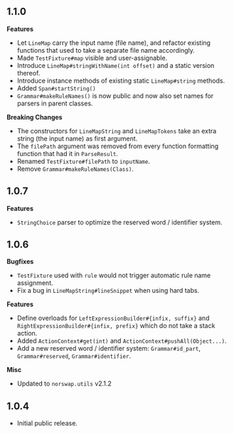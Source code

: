 ## 1.1.0

**Features**
- Let `LineMap` carry the input name (file name), and refactor existing functions that used to
  take a separate file name accordingly.
- Made `TestFixture#map` visible and user-assignable.
- Introduce `LineMap#stringWithName(int offset)` and a static version thereof.
- Introduce instance methods of existing static `LineMap#string` methods.
- Added `Span#startString()`
- `Grammar#makeRuleNames()` is now public and now also set names for parsers in parent classes.

**Breaking Changes**
- The constructors for `LineMapString` and `LineMapTokens` take an extra string (the input name)
  as first argument.
- The `filePath` argument was removed from every function formatting function that had it in
  `ParseResult`.
- Renamed `TestFixture#filePath` to `inputName`.
- Remove `Grammar#makeRuleNames(Class)`.

## 1.0.7

**Features**
- `StringChoice` parser to optimize the reserved word / identifier system.

## 1.0.6

**Bugfixes**
-  `TestFixture` used with `rule` would not trigger automatic rule name assignment.
- Fix a bug in `LineMapString#lineSnippet` when using hard tabs.

**Features**
- Define overloads for `LeftExpressionBuilder#{infix, suffix}` and `RightExpressionBuilder#{infix,
  prefix}` which do not take a stack action.
- Added `ActionContext#get(int)` and `ActionContext#pushAll(Object...)`.
- Add a new reserved word / identifier system: `Grammar#id_part`, `Grammar#reserved`,
`Grammar#identifier`.

**Misc**
- Updated to `norswap.utils` v2.1.2

## 1.0.4

- Initial public release.